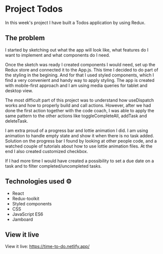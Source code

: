 # Project Todos

In this week's project I have built a Todos application by using Redux. 

## The problem

I started by sketching out what the app will look like, what features do I want to implement and what components do I need. 

Once the sketch was ready I created components I would need, set up the Redux store and connected it to the App.js. This time I decided to do part of the styling in the begining. And for that I used styled components, which I find a very convenient and handy way to apply styling. The app is created with mobile-first approach and I am using media queries for tablet and desktop view.

The most difficult part of this project was to understand how useDispatch works and how to properly build and call actions. However, after we had done the first action together with the code coach, I was able to apply the same pattern to the other actions like toggleCompleteAll, addTask and deleteTask.

I am extra proud of a progress bar and lottie animation I did. I am using animation to handle empty state and show it when there is no task added. Solution on the progress bar I found by looking at other people code, and a watched couple of tutorials about how to use lottie animation files. At the end I also created customized checkbox.

If I had more time I would have created a possibility to set a due date on a task and to filter completed/uncompleted tasks.

## Technologies used ⚙️

<ul>
  <li>React</li>
  <li>Redux-toolkit</li>
  <li>Styled components</li>
  <li>CSS</li>
  <li>JavaScript ES6</li>
  <li>Jamboard</li>
</ul>

## View it live

View it live: https://time-to-do.netlify.app/
